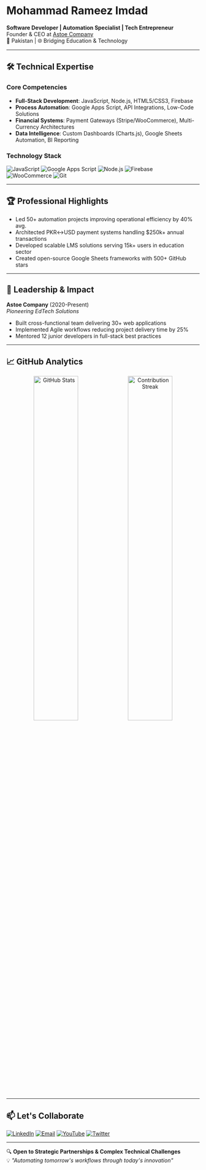 # Mohammad Rameez Imdad

**Software Developer | Automation Specialist | Tech Entrepreneur**  
Founder & CEO at [Astoe Company](https://www.astoecompany.com)  
📍 Pakistan | 🌐 Bridging Education & Technology

---

## 🛠️ Technical Expertise

### Core Competencies
- **Full-Stack Development**: JavaScript, Node.js, HTML5/CSS3, Firebase
- **Process Automation**: Google Apps Script, API Integrations, Low-Code Solutions
- **Financial Systems**: Payment Gateways (Stripe/WooCommerce), Multi-Currency Architectures
- **Data Intelligence**: Custom Dashboards (Charts.js), Google Sheets Automation, BI Reporting

### Technology Stack

![JavaScript](https://img.shields.io/badge/JavaScript-ES6+-F7DF1E?logo=javascript&logoColor=black)
![Google Apps Script](https://img.shields.io/badge/Google%20Apps%20Script-4285F4?logo=google-cloud&logoColor=white)
![Node.js](https://img.shields.io/badge/Node.js-339933?logo=nodedotjs&logoColor=white)
![Firebase](https://img.shields.io/badge/Firebase-FFCA28?logo=firebase&logoColor=black)
![WooCommerce](https://img.shields.io/badge/WooCommerce-96588A?logo=woocommerce&logoColor=white)
![Git](https://img.shields.io/badge/Git-F05032?logo=git&logoColor=white)

---

## 🏆 Professional Highlights

- Led 50+ automation projects improving operational efficiency by 40% avg.
- Architected PKR↔USD payment systems handling $250k+ annual transactions
- Developed scalable LMS solutions serving 15k+ users in education sector
- Created open-source Google Sheets frameworks with 500+ GitHub stars

---

## 🌟 Leadership & Impact

**Astoe Company** (2020-Present)  
_Pioneering EdTech Solutions_

- Built cross-functional team delivering 30+ web applications
- Implemented Agile workflows reducing project delivery time by 25%
- Mentored 12 junior developers in full-stack best practices

---

## 📈 GitHub Analytics

<p align="center">
  <img src="https://github-readme-stats-sigma-five.vercel.app/api?username=rameezimdad&show_icons=true&theme=merko&hide_border=true&count_private=true" alt="GitHub Stats" width="48%"/>
  <img src="https://github-readme-streak-stats.herokuapp.com?user=rameezimdad&theme=merko&hide_border=true" alt="Contribution Streak" width="48%"/>
</p>

---

## 📫 Let's Collaborate

[![LinkedIn](https://img.shields.io/badge/LinkedIn-0A66C2?logo=linkedin&logoColor=white)](https://pk.linkedin.com/in/rameezimdad)
[![Email](https://img.shields.io/badge/Email-D14836?logo=gmail&logoColor=white)](mailto:contact@astoecompany.com)
[![YouTube](https://img.shields.io/badge/YouTube-FF0000?logo=youtube&logoColor=white)](https://www.youtube.com/channel/UC8hFdgy15R0zyUWXzr4BwuQ)
[![Twitter](https://img.shields.io/badge/X-000000?logo=x&logoColor=white)](https://x.com/m_rameezimdad)

---

🔍 **Open to Strategic Partnerships & Complex Technical Challenges**  
💡 *"Automating tomorrow's workflows through today's innovation"*
